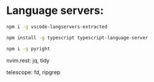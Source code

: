 <h1>Language servers:</h1>

```bash
npm i -g vscode-langservers-extracted
```
```bash
npm install -g typescript typescript-language-server
```
```bash
npm i -g pyright
```
nvim.rest:
jq, tidy

telescope:
fd, ripgrep
